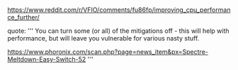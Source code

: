 #
https://www.reddit.com/r/VFIO/comments/fu86fp/improving_cpu_performance_further/

quote:
'''
You can turn some (or all) of the mitigations off - this will help with performance, but will leave you vulnerable for various nasty stuff.

https://www.phoronix.com/scan.php?page=news_item&px=Spectre-Meltdown-Easy-Switch-52
'''
